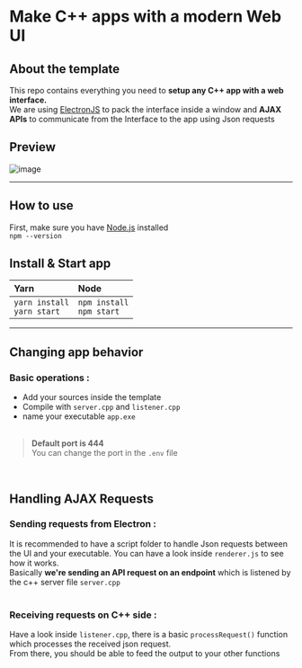 # Make C++ apps with a modern Web UI

## About the template
This repo contains everything you need to **setup any C++ app with a web interface.** <br/>
We are using <a href="https://www.electronjs.org/fr/">ElectronJS</a> to pack the interface inside a window and **AJAX APIs** to communicate from the Interface to the app using Json requests

## Preview
![image](https://github.com/Ena-Shepherd/Cpp-WebUI-Template/assets/62568994/8618d4da-56cc-4e73-960b-05727fc0d625)

***

## How to use
First, make sure you have <a href="https://nodejs.org/en">Node.js</a> installed <br/>
`npm --version` <br/>
## Install & Start app
| Yarn | Node |
| :---  | :---  |
|`yarn install` <br/> `yarn start `| `npm install` <br/> `npm start` |

***

## Changing app behavior
### Basic operations :
 - Add your sources inside the template
 - Compile with `server.cpp` and `listener.cpp`
 - name your executable `app.exe` <br/><br/>
 
> **Default port is 444** <br/>
> You can change the port in the `.env` file <br/>
<br/>

## Handling AJAX Requests
### Sending requests from Electron :
It is recommended to have a script folder to handle Json requests between the UI and your executable.
You can have a look inside `renderer.js` to see how it works. <br/>
Basically **we're sending an API request on an endpoint** which is listened by the c++ server file `server.cpp` <br/><br/>
### Receiving requests on C++ side :
Have a look inside `listener.cpp`, there is a basic `processRequest()` function which processes the received json request. <br/>
From there, you should be able to feed the output to your other functions
